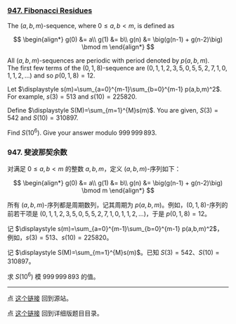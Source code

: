 ### [947. Fibonacci Residues](https://projecteuler.net/problem=947)

The $(a,b,m)$-sequence, where $0 \leq a,b \lt m$, is defined as

$$
\begin{align*}
g(0) &= a\\
g(1) &= b\\
g(n) &= \big(g(n-1) + g(n-2)\big) \bmod m
\end{align*}
$$

All $(a,b,m)$-sequences are periodic with period denoted by $p(a,b,m)$.  
The first few terms of the $(0,1,8)$-sequence are $(0,1,1,2,3,5,0,5,5,2,7,1,0,1,1,2,\ldots )$ and so $p(0,1,8)=12$.

Let $\displaystyle s(m)=\sum_{a=0}^{m-1}\sum_{b=0}^{m-1} p(a,b,m)^2$. For example, $s(3)=513$ and $s(10)=225820$.

Define $\displaystyle S(M)=\sum_{m=1}^{M}s(m)$. You are given, $S(3)=542$ and $S(10)=310897$.

Find $S(10^6)$. Give your answer modulo $999\,999\,893$.


### 947. 斐波那契余数

对满足 $0 \leq a, b < m$ 的整数 $a, b, m$，定义 $(a, b, m)$-序列如下： 

$$
\begin{align*}
g(0) &= a\\
g(1) &= b\\
g(n) &= \big(g(n-1) + g(n-2)\big) \bmod m
\end{align*}
$$

所有 $(a, b, m)$-序列都是周期数列，记其周期为 $p(a, b, m)$。例如，$(0, 1, 8)$-序列的前若干项是 $(0,1,1,2,3,5,0,5,5,2,7,1,0,1,1,2,\ldots )$，于是 $p(0, 1, 8) = 12$。

记 $\displaystyle s(m)=\sum_{a=0}^{m-1}\sum_{b=0}^{m-1} p(a,b,m)^2$，例如，$s(3)=513$、$s(10)=225820$。

记 $\displaystyle S(M)=\sum_{m=1}^{M}s(m)$。已知 $S(3)=542$、$S(10)=310897$。

求 $S(10^6)$ 模 $999\,999\,893$ 的值。

---

点 [这个链接](https://fsy-juruo.github.io/pe-chinese-translation/) 回到源站。

点 [这个链接](https://fsy-juruo.github.io/pe-chinese-translation/detailed_content_archives.html) 回到详细版题目目录。